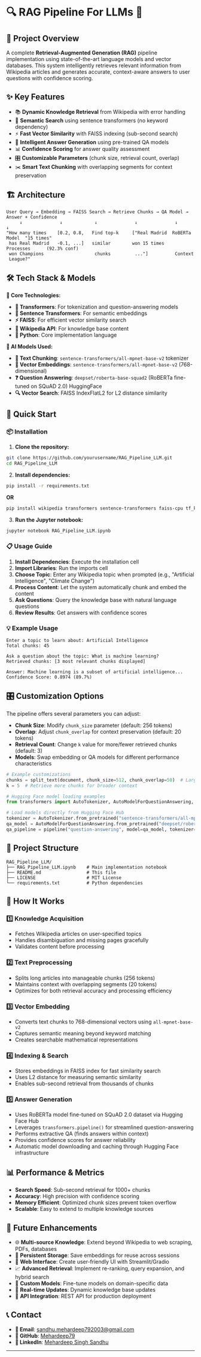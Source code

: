 # 🔍 RAG Pipeline For LLMs 🚀


## 📖 Project Overview

A complete **Retrieval-Augmented Generation (RAG)** pipeline implementation using state-of-the-art language models and vector databases. This system intelligently retrieves relevant information from Wikipedia articles and generates accurate, context-aware answers to user questions with confidence scoring.

## ✨ Key Features

- 📚 **Dynamic Knowledge Retrieval** from Wikipedia with error handling
- 🧮 **Semantic Search** using sentence transformers (no keyword dependency)
- ⚡ **Fast Vector Similarity** with FAISS indexing (sub-second search)
- 🤖 **Intelligent Answer Generation** using pre-trained QA models
- 📊 **Confidence Scoring** for answer quality assessment
- 🎛️ **Customizable Parameters** (chunk size, retrieval count, overlap)
- ✂️ **Smart Text Chunking** with overlapping segments for context preservation

## 🏗️ Architecture

```
User Query → Embedding → FAISS Search → Retrieve Chunks → QA Model → Answer + Confidence
     ↓              ↓            ↓              ↓              ↓              ↓
"How many times    [0.2, 0.8,   Find top-k     ["Real Madrid  RoBERTa Model  "15 times"
 has Real Madrid   -0.1, ...]   similar        won 15 times   Processes      (92.3% conf)
 won Champions                   chunks         ..."]          Context
 League?"
```

## 🛠️ Tech Stack & Models

**🔧 Core Technologies:**
- **🤗 Transformers**: For tokenization and question-answering models
- **📝 Sentence Transformers**: For semantic embeddings
- **⚡ FAISS**: For efficient vector similarity search
- **📖 Wikipedia API**: For knowledge base content
- **🐍 Python**: Core implementation language

**🤖 AI Models Used:**
- **📏 Text Chunking**: `sentence-transformers/all-mpnet-base-v2` tokenizer
- **🧮 Vector Embeddings**: `sentence-transformers/all-mpnet-base-v2` (768-dimensional)
- **❓ Question Answering**: `deepset/roberta-base-squad2` (RoBERTa fine-tuned on SQuAD 2.0) HuggingFace
- **🔍 Vector Search**: FAISS IndexFlatL2 for L2 distance similarity

## 🚀 Quick Start

### 📦 Installation

1. **Clone the repository:**
```bash
git clone https://github.com/yourusername/RAG_Pipeline_LLM.git
cd RAG_Pipeline_LLM
```

2. **Install dependencies:**
```bash
pip install -r requirements.txt
```
**OR**
```bash
pip install wikipedia transformers sentence-transformers faiss-cpu tf_keras numpy
```

3. **Run the Jupyter notebook:**
```bash
jupyter notebook RAG_Pipeline_LLM.ipynb
```

### 📋 Usage Guide

1. **Install Dependencies**: Execute the installation cell
2. **Import Libraries**: Run the imports cell
3. **Choose Topic**: Enter any Wikipedia topic when prompted (e.g., "Artificial Intelligence", "Climate Change")
4. **Process Content**: Let the system automatically chunk and embed the content
5. **Ask Questions**: Query the knowledge base with natural language questions
6. **Review Results**: Get answers with confidence scores

### 💡 Example Usage

```
Enter a topic to learn about: Artificial Intelligence
Total chunks: 45

Ask a question about the topic: What is machine learning?
Retrieved chunks: [3 most relevant chunks displayed]

Answer: Machine learning is a subset of artificial intelligence...
Confidence Score: 0.8974 (89.7%)
```

## 🎛️ Customization Options

The pipeline offers several parameters you can adjust:

- **Chunk Size**: Modify `chunk_size` parameter (default: 256 tokens)
- **Overlap**: Adjust `chunk_overlap` for context preservation (default: 20 tokens)
- **Retrieval Count**: Change `k` value for more/fewer retrieved chunks (default: 3)
- **Models**: Swap embedding or QA models for different performance characteristics

```python
# Example customizations
chunks = split_text(document, chunk_size=512, chunk_overlap=50)  # Larger chunks
k = 5  # Retrieve more chunks for broader context

# Hugging Face model loading examples
from transformers import AutoTokenizer, AutoModelForQuestionAnswering, pipeline

# Load models directly from Hugging Face Hub
tokenizer = AutoTokenizer.from_pretrained("sentence-transformers/all-mpnet-base-v2")
qa_model = AutoModelForQuestionAnswering.from_pretrained("deepset/roberta-base-squad2")
qa_pipeline = pipeline("question-answering", model=qa_model, tokenizer=tokenizer)
```

## 📁 Project Structure

```
RAG_Pipeline_LLM/
├── RAG_Pipeline_LLM.ipynb    # Main implementation notebook
├── README.md                 # This file
├── LICENSE                   # MIT License
└── requirements.txt          # Python dependencies
```

## 🔬 How It Works

### 1️⃣ **Knowledge Acquisition**
- Fetches Wikipedia articles on user-specified topics
- Handles disambiguation and missing pages gracefully
- Validates content before processing

### 2️⃣ **Text Preprocessing**
- Splits long articles into manageable chunks (256 tokens)
- Maintains context with overlapping segments (20 tokens)
- Optimizes for both retrieval accuracy and processing efficiency

### 3️⃣ **Vector Embedding**
- Converts text chunks to 768-dimensional vectors using `all-mpnet-base-v2`
- Captures semantic meaning beyond keyword matching
- Creates searchable mathematical representations

### 4️⃣ **Indexing & Search**
- Stores embeddings in FAISS index for fast similarity search
- Uses L2 distance for measuring semantic similarity
- Enables sub-second retrieval from thousands of chunks

### 5️⃣ **Answer Generation**
- Uses RoBERTa model fine-tuned on SQuAD 2.0 dataset via Hugging Face Hub
- Leverages `transformers.pipeline()` for streamlined question-answering
- Performs extractive QA (finds answers within context)
- Provides confidence scores for answer reliability
- Automatic model downloading and caching through Hugging Face infrastructure

## 📊 Performance & Metrics

- **Search Speed**: Sub-second retrieval for 1000+ chunks
- **Accuracy**: High precision with confidence scoring
- **Memory Efficient**: Optimized chunk sizes prevent token overflow
- **Scalable**: Easy to extend to multiple knowledge sources

## 🔮 Future Enhancements

- 🌐 **Multi-source Knowledge**: Extend beyond Wikipedia to web scraping, PDFs, databases
- 💾 **Persistent Storage**: Save embeddings for reuse across sessions
- 🎨 **Web Interface**: Create user-friendly UI with Streamlit/Gradio
- 📈 **Advanced Retrieval**: Implement re-ranking, query expansion, and hybrid search
- 🤖 **Custom Models**: Fine-tune models on domain-specific data
- 🔄 **Real-time Updates**: Dynamic knowledge base updates
- 📱 **API Integration**: REST API for production deployment


## 📞 Contact 

- **📧 Email**: sandhu.mehardeep792003@gmail.com
- **🐙 GitHub**: [Mehardeep79](https://github.com/Mehardeep79)
- **💼 LinkedIn**: [Mehardeep Singh Sandhu](https://www.linkedin.com/in/mehardeep-singh-sandhu/)

---

